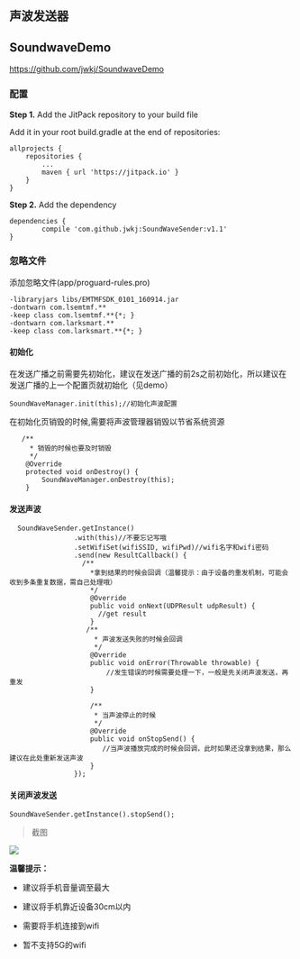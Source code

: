 ## 声波发送器

## SoundwaveDemo

https://github.com/jwkj/SoundwaveDemo

### 配置

**Step 1.** Add the JitPack repository to your build file

Add it in your root build.gradle at the end of repositories:
```
allprojects {
    repositories {
        ...
        maven { url 'https://jitpack.io' }
    }
}
```

**Step 2.** Add the dependency

```
dependencies {
        compile 'com.github.jwkj:SoundWaveSender:v1.1'
}
```

### 忽略文件

添加忽略文件(app/proguard-rules.pro)
```
-libraryjars libs/EMTMFSDK_0101_160914.jar
-dontwarn com.lsemtmf.**
-keep class com.lsemtmf.**{*; }
-dontwarn com.larksmart.**
-keep class com.larksmart.**{*; }
```



#### 初始化

 在发送广播之前需要先初始化，建议在发送广播的前2s之前初始化，所以建议在发送广播的上一个配置页就初始化（见demo）

 ```
 SoundWaveManager.init(this);//初始化声波配置
 ```

在初始化页销毁的时候,需要将声波管理器销毁以节省系统资源

```
   /**
     * 销毁的时候也要及时销毁
     */
    @Override
    protected void onDestroy() {
        SoundWaveManager.onDestroy(this);
    }
```
#### 发送声波

```
  SoundWaveSender.getInstance()
                .with(this)//不要忘记写哦
                .setWifiSet(wifiSSID, wifiPwd)//wifi名字和wifi密码
                .send(new ResultCallback() {
                  /**
                    *拿到结果的时候会回调（温馨提示：由于设备的重发机制，可能会收到多条重复数据，需自己处理哦）
                    */
                    @Override
                    public void onNext(UDPResult udpResult) {
                      //get result
                    }
                   /**
                     * 声波发送失败的时候会回调
                     */
                    @Override
                    public void onError(Throwable throwable) {
                        //发生错误的时候需要处理一下，一般是先关闭声波发送，再重发
                    }

                    /**
                     * 当声波停止的时候
                     */
                    @Override
                    public void onStopSend() {
                       //当声波播放完成的时候会回调，此时如果还没拿到结果，那么建议在此处重新发送声波
                    }
                });
```

#### 关闭声波发送

```
SoundWaveSender.getInstance().stopSend();
```

>截图

![](https://github.com/jwkj/SoundwaveDemo/blob/master/demo.gif)


**温馨提示：**

- 建议将手机音量调至最大

- 建议将手机靠近设备30cm以内

- 需要将手机连接到wifi

- 暂不支持5G的wifi